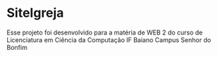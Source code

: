 # SiteIgreja
Esse projeto foi desenvolvido para a matéria de WEB 2  do curso de Licenciatura em Ciência da Computação IF Baiano Campus Senhor do Bonfim
